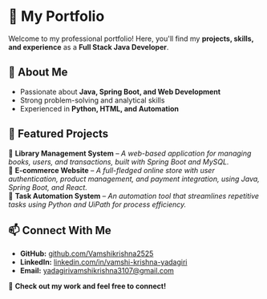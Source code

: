 <!--# MyPortfolio
My professional portfolio showcasing projects and skills. -->
# 💼 My Portfolio

Welcome to my professional portfolio! Here, you'll find my **projects, skills, and experience** as a **Full Stack Java Developer**.

## 🔹 About Me
- Passionate about **Java, Spring Boot, and Web Development**
- Strong problem-solving and analytical skills
- Experienced in **Python, HTML, and Automation**

## 📌 Featured Projects
🔹 **Library Management System** – *A web-based application for managing books, users, and transactions, built with Spring Boot and MySQL.*  
🔹 **E-commerce Website** – *A full-fledged online store with user authentication, product management, and payment integration, using Java, Spring Boot, and React.*  
🔹 **Task Automation System** – *An automation tool that streamlines repetitive tasks using Python and UiPath for process efficiency.*

## 📫 Connect With Me
- **GitHub:** [github.com/Vamshikrishna2525](https://github.com/Vamshikrishna2525)
- **LinkedIn:** [linkedin.com/in/vamshi-krishna-yadagiri](#)
- **Email:** [yadagirivamshikrishna3107@gmail.com](mailto:yadagirivamshikrishna3107@gmail.com)

🚀 **Check out my work and feel free to connect!**
